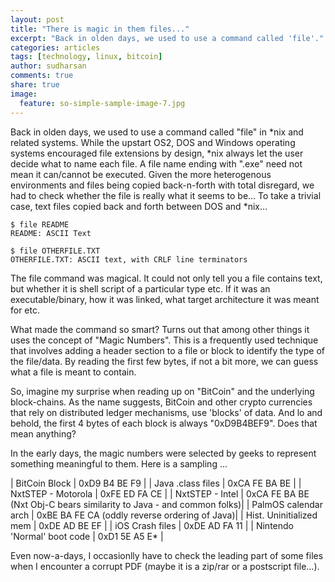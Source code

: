 ```yaml
---
layout: post
title: "There is magic in them files..."
excerpt: "Back in olden days, we used to use a command called 'file'."
categories: articles
tags: [technology, linux, bitcoin]
author: sudharsan
comments: true
share: true
image:
  feature: so-simple-sample-image-7.jpg
---
```


Back in olden days, we used to use a command called "file" in *nix and related systems. While the upstart OS2, DOS and Windows operating systems encouraged file extensions by design, *nix always let the user decide what to name each file. A file name ending with ".exe" need not mean it can/cannot be executed. Given the more heterogenous environments and files being copied back-n-forth with total disregard, we had to check whether the file is really what it seems to be... To take a trivial case, text files copied back and forth between DOS and *nix...


~~~~~
$ file README
README: ASCII Text

$ file OTHERFILE.TXT
OTHERFILE.TXT: ASCII text, with CRLF line terminators
~~~~~

The file command was magical. It could not only tell you a file contains text, but whether it is shell script of a particular type etc. If it was an executable/binary, how it was linked, what target architecture it was meant for etc.

What made the command so smart? Turns out that among other things it uses the concept of "Magic Numbers". This is a frequently used technique that involves adding a header section to a file or block to identify the type of the file/data. By reading the first few bytes, if not a bit more, we can guess what a file is meant to contain. 

So, imagine my surprise when reading up on "BitCoin" and the underlying block-chains. As the name suggests, BitCoin and other crypto currencies that rely on distributed ledger mechanisms, use 'blocks' of data. And lo and behold, the first 4 bytes of each block is always "0xD9B4BEF9". Does that mean anything?

In the early days, the magic numbers were selected by geeks to represent something meaningful to them. Here is a sampling ...


| BitCoin Block | 0xD9 B4 BE F9 |
| Java .class files  |  0xCA FE BA BE |
| NxtSTEP - Motorola | 0xFE ED FA CE |
| NxtSTEP - Intel | 0xCA FE BA BE (Nxt Obj-C bears similarity to Java - and common folks)|
| PalmOS calendar arch | 0xBE BA FE CA (oddly reverse ordering of Java)|
| Hist. Uninitialized mem | 0xDE AD BE EF |
| iOS Crash files | 0xDE AD FA 11 |
| Nintendo 'Normal' boot code | 0xD1 5E A5 E* |

Even now-a-days, I occasionlly have to check the leading part of some files when I encounter a corrupt PDF (maybe it is a zip/rar or a postscript file...).